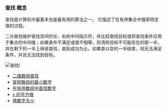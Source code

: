 <!--
 * @Author: zhangyu
 * @Email: zhangdulin@outlook.com
 * @Date: 2021-06-28 10:40:43
 * @LastEditors: zhangyu
 * @LastEditTime: 2021-07-10 09:47:03
 * @Description:
-->

### 查找 概念

查找是计算机中最基本也是最有用的算法之一。 它描述了在有序集合中搜索特定值的过程。

二分查找维护查找空间的左、右和中间指示符，并比较查找目标或将查找条件应用于集合的中间值；如果条件不满足或值不相等，则清除目标不可能存在的那一半，并在剩下的一半上继续查找，直到成功为止。如果查以空的一半结束，则无法满足条件，并且无法找到目标。

![查找!](/dulinyu-blog/arithmetic/Tq6OW3iBvRljHM4.png "查找图示")

- [二维数组查找](/arithmetic/find/array.md)
- [旋转数组的最小数字](/arithmetic/find/min.md)
- [在排序数组中查找数字](/arithmetic/find/num.md)
- [x 的平方根](/arithmetic/find/array.md)
- [猜数字大小](/arithmetic/find/array.md)

<Gitalk />
